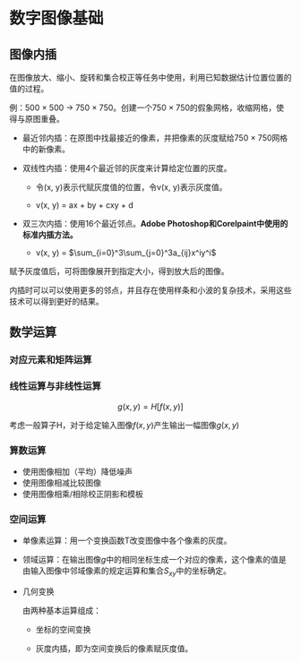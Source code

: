 # 数字图像基础

## 图像内插

在图像放大、缩小、旋转和集合校正等任务中使用，利用已知数据估计位置位置的值的过程。

例：500 × 500 -> 750 × 750。创建一个750 × 750的假象网格，收缩网格，使得与原图重叠。

* 最近邻内插：在原图中找最接近的像素，并把像素的灰度赋给750 × 750网格中的新像素。
* 双线性内插：使用4个最近邻的灰度来计算给定位置的灰度。
    
    * 令(x, y)表示代赋灰度值的位置，令v(x, y)表示灰度值。
            
    * v(x, y) = ax + by + cxy + d
* 双三次内插：使用16个最近邻点。**Adobe Photoshop和Corelpaint中使用的标准内插方法。**
    * v(x, y) = $\sum_{i=0}^3\sum_{j=0}^3a_{ij}x^iy^i$

赋予灰度值后，可将图像展开到指定大小，得到放大后的图像。

内插时可以可以使用更多的邻点，并且存在使用样条和小波的复杂技术，采用这些技术可以得到更好的结果。

## 数学运算

### 对应元素和矩阵运算
### 线性运算与非线性运算
$$
g(x, y) = H[f(x,y)]
$$

考虑一般算子H，对于给定输入图像$f(x,y)$产生输出一幅图像$g(x, y)$

### 算数运算

* 使用图像相加（平均）降低噪声
* 使用图像相减比较图像
* 使用图像相乘/相除校正阴影和模板

### 空间运算
 * 单像素运算：用一个变换函数T改变图像中各个像素的灰度。
 * 领域运算：在输出图像$g$中的相同坐标生成一个对应的像素，这个像素的值是由输入图像中邻域像素的规定运算和集合$S_{xy}$中的坐标确定。
 * 几何变换
    
    由两种基本运算组成：
        
    * 坐标的空间变换

        
    * 灰度内插，即为空间变换后的像素赋灰度值。
    
    
